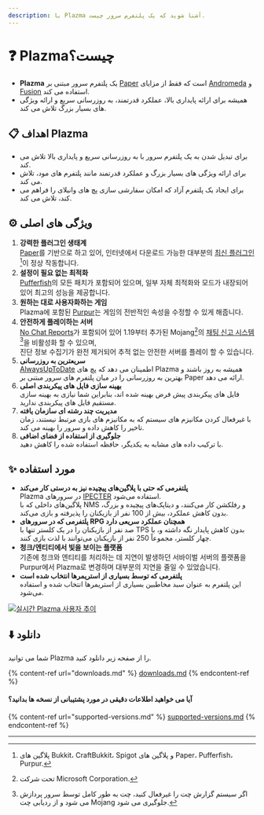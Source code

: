 ```yaml
---
description: با Plazma آشنا شوید که یک پلتفرم سرور چیست.
---
```


# ❓ Plazmaچیست؟

- **Plazma** یک پلتفرم سرور مبتنی بر [Paper](https://github.com/PaperMC/Paper) است که فقط از مزایای [Andromeda](https://github.com/EarendelArchived/Andromeda) و [Fusion](https://github.com/RuinedTechnologyUnify/Fusion) استفاده می کند.
- همیشه برای ارائه پایداری بالا، عملکرد قدرتمند، به روزرسانی سریع و ارائه ویژگی های بسیار بزرگ تلاش می کند.

## 📋 اهداف Plazma <a href="#id-1" id="id-1"></a>

- برای تبدیل شدن به یک پلتفرم سرور با به روزرسانی سریع و پایداری بالا تلاش می کند.
- برای ارائه ویژگی های بسیار بزرگ و عملکرد قدرتمند مانند پلتفرم های مود، تلاش می کند.
- برای ایجاد یک پلتفرم آزاد که امکان سفارشی سازی پچ های وانیلای را فراهم می کند، تلاش می کند.

## ⚙️ ویژگی های اصلی <a href="#id-2" id="id-2"></a>

1. **강력한 플러그인 생태계**\
   [Paper](https://github.com/PaperMC/Paper)를 기반으로 하고 있어, 인터넷에서 다운로드 가능한 대부분의 [최신 플러그인](#user-content-fn-1)[^1]이 정상 작동합니다.
2. **설정이 필요 없는 최적화**\
   [Pufferfish](https://github.com/pufferfish-gg/Pufferfish)의 모든 패치가 포함되어 있으며, 일부 자체 최적화와 모드가 내장되어 있어 최고의 성능을 제공합니다.
3. **원하는 대로 사용자화하는 게임**\
   Plazma에 포함된 [Purpur](https://github.com/PurpurMC/Purpur)는 게임의 전반적인 속성을 수정할 수 있게 해줍니다.
4. **안전하게 플레이하는 서버**\
   [No Chat Reports](https://github.com/Aizistral-Studios/No-Chat-Reports)가 포함되어 있어 1.19부터 추가된 Mojang[^2]의 [채팅 신고 시스템](#user-content-fn-3)[^3]을 비활성화 할 수 있으며,\
   진단 정보 수집기가 완전 제거되어 추적 없는 안전한 서버를 플레이 할 수 있습니다.
5. **سریعترین به روزرسانی**\
   [AlwaysUpToDate](https://github.com/PlazmaMC/AlwaysUpToDate) اطمینان می دهد که پچ های Plazma همیشه به روز باشند و بهترین به روزرسانی را در میان پلتفرم های سرور مبتنی بر Paper ارائه می دهد.
6. **بهینه سازی فایل های پیکربندی اصلی**\
   فایل های پیکربندی پیش فرض بهینه شده اند، بنابراین شما نیازی به بهینه سازی مستقیم فایل های پیکربندی ندارید.
7. **مدیریت چند رشته ای سازمان یافته**\
   با غیرفعال کردن مکانیزم های سیستم که به مکانیزم های بازی مرتبط نیستند، زمان تاخیر را کاهش داده و سرور را بهینه می کند.
8. **جلوگیری از استفاده از فضای اضافی**\
   با ترکیب داده های مشابه به یکدیگر، حافظه استفاده شده را کاهش دهید.

## ✨ مورد استفاده <a href="#id-3" id="id-3"></a>

- **پلتفرمی که حتی با پلاگین‌های پیچیده نیز به درستی کار می‌کند**\
  Plazma در سرورهای [IPECTER](https://github.com/IPECTER) استفاده می‌شود.\
  پلاگین‌های داخلی که با NMS و رفلکشن کار می‌کنند، و دیتاپک‌های پیچیده و بزرگ، بدون کاهش عملکرد،
  بیش از 100 نفر از بازیکنان را پذیرفته و بازی می‌کند.
- **پلتفرمی که در سرورهای RPG همچنان عملکرد سریعی دارد**\
  صد نفر از بازیکنان را در یک کلستر تنها با TPS بدون کاهش پایدار نگه داشته و،
  با چهار کلستر، مجموعاً 250 نفر از بازیکنان می‌توانند با لذت بازی کنند.
- **청크/엔티티에서 빛을 보이는 플랫폼**\
  기존에 청크와 엔티티를 처리하는 데 지연이 발생하던 서바이벌 서버의 플랫폼을 Purpur에서 Plazma로 변경하며 대부분의 지연을 줄일 수 있었습니다.
- **پلتفرمی که توسط بسیاری از استریمرها انتخاب شده است**\
  این پلتفرم به عنوان سبد مخاطبین بسیاری از استریمرها انتخاب شده و استفاده می‌شود.

[![실시간 Plazma 사용자 추이](https://badge.plazmamc.org/internal/bstats)](https://bstats.org/plugin/server-implementation/Plazma/18047)

## ⬇️ دانلود

شما می توانید Plazma را از صفحه زیر دانلود کنید.

{% content-ref url="downloads.md" %}
[downloads.md](downloads.md)
{% endcontent-ref %}

#### آیا می خواهید اطلاعات دقیقی در مورد پشتیبانی از نسخه ها بدانید؟

{% content-ref url="supported-versions.md" %}
[supported-versions.md](supported-versions.md)
{% endcontent-ref %}

***

[^1]: پلاگین های Bukkit، CraftBukkit، Spigot و پلاگین های Paper، Pufferfish، Purpur.

[^2]: تحت شرکت Microsoft Corporation.

[^3]: اگر سیستم گزارش چت را غیرفعال کنید، چت به طور کامل توسط سرور پردازش می شود و از ردیابی چت Mojang جلوگیری می شود.

[^4]: زمانی که مکانیزم های سیستم برای اجرا فعال می شوند، بازی به مدت کوتاهی متوقف می شود.
